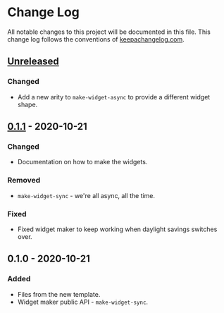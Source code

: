# Change Log
All notable changes to this project will be documented in this file. This change log follows the conventions of [keepachangelog.com](http://keepachangelog.com/).

## [Unreleased]
### Changed
- Add a new arity to `make-widget-async` to provide a different widget shape.

## [0.1.1] - 2020-10-21
### Changed
- Documentation on how to make the widgets.

### Removed
- `make-widget-sync` - we're all async, all the time.

### Fixed
- Fixed widget maker to keep working when daylight savings switches over.

## 0.1.0 - 2020-10-21
### Added
- Files from the new template.
- Widget maker public API - `make-widget-sync`.

[Unreleased]: https://github.com/your-name/test-rig/compare/0.1.1...HEAD
[0.1.1]: https://github.com/your-name/test-rig/compare/0.1.0...0.1.1
